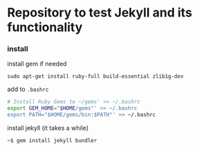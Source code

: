 # Repository to test Jekyll and its functionality


### install
install gem if needed
```
sudo apt-get install ruby-full build-essential zlib1g-dev
```

add to `.bashrc`
```bash
# Install Ruby Gems to ~/gems' >> ~/.bashrc
export GEM_HOME="$HOME/gems"' >> ~/.bashrc
export PATH="$HOME/gems/bin:$PATH"' >> ~/.bashrc
```

install jekyll (it takes a while)
```bash
~$ gem install jekyll bundler
```

